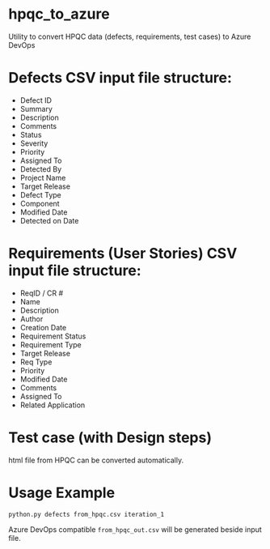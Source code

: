 # hpqc_to_azure
Utility to convert HPQC data (defects, requirements, test cases) to Azure DevOps

# Defects CSV input file structure:
 - Defect ID
 - Summary
 - Description
 - Comments
 - Status
 - Severity
 - Priority
 - Assigned To
 - Detected By
 - Project Name
 - Target Release
 - Defect Type
 - Component
 - Modified Date
 - Detected on Date 
 
# Requirements (User Stories) CSV input file structure:
 - ReqID / CR #
 - Name
 - Description
 - Author
 - Creation Date
 - Requirement Status
 - Requirement Type
 - Target Release
 - Req Type
 - Priority
 - Modified Date
 - Comments
 - Assigned To
 - Related Application
 
# Test case (with Design steps)
html file from HPQC can be converted automatically.

 # Usage Example
 `python.py defects from_hpqc.csv iteration_1` 
 
 Azure DevOps compatible `from_hpqc_out.csv` will be generated beside input file.
 
 